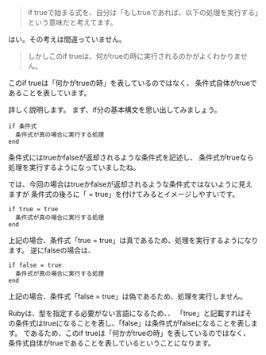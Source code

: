 >if trueで始まる式を、自分は「もしtrueであれば、以下の処理を実行する」という意味だと考えてます。

はい。その考えは間違っていません。

>しかしこのif trueは、何がtrueの時に実行されるのかがよくわかりません。

このif trueは「何かがtrueの時」を表しているのではなく、
条件式自体がtrueであることを表しています。

詳しく説明します。
まず、if分の基本構文を思い出してみましょう。

```
if 条件式
  条件式が真の場合に実行する処理
end
```

条件式にはtrueかfalseが返却されるような条件式を記述し、
条件式がtrueなら処理を実行するようになっていましたね。

では、今回の場合はtrueかfalseが返却されるような条件式ではないように見えますが
条件式の後ろに「 = true」を付けてみるとイメージしやすいです。

```
if true = true 
  条件式が真の場合に実行する処理
end
```

上記の場合、条件式「true = true」は真であるため、処理を実行するようになります。
逆にfalseの場合は、

```
if false = true 
  条件式が真の場合に実行する処理
end
```

上記の場合、条件式「false = true」は偽であるため、処理を実行しません。

Rubyは、型を指定する必要がない言語になるため、、
「true」と記載すればその条件式はtrueになることを表し、「false」は条件式がfalseになることを表します。
であるため、このif trueは「何かがtrueの時」を表しているのではなく、
条件式自体がtrueであることを表しているということになります。
